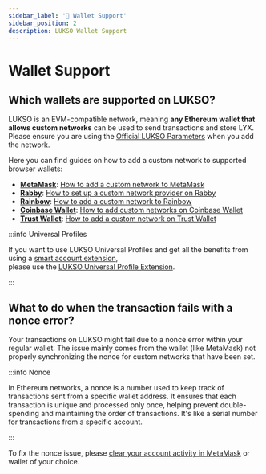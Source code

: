 ```yaml
---
sidebar_label: '👛 Wallet Support'
sidebar_position: 2
description: LUKSO Wallet Support
---
```


# Wallet Support

## Which wallets are supported on LUKSO?

LUKSO is an EVM-compatible network, meaning **any Ethereum wallet that allows custom networks** can be used to send transactions and store LYX. Please ensure you are using the [Official LUKSO Parameters](https://docs.lukso.tech/networks/mainnet/parameters) when you add the network.

Here you can find guides on how to add a custom network to supported browser wallets:

- [**MetaMask**](https://metamask.io/): [How to add a custom network to MetaMask](https://support.metamask.io/hc/en-us/articles/360043227612-How-to-add-a-custom-network-RPC)
- [**Rabby**](https://rabby.io/): [How to set up a custom network provider on Rabby](https://www.quicknode.com/guides/ethereum-development/wallets/how-to-set-a-custom-provider-in-rabby)
- [**Rainbow**](https://rainbow.me/): [How to add a custom network to Rainbow](https://rainbow.me/th/support/extension/custom-networks-on-the-browser-extension)
- [**Coinbase Wallet**](https://www.coinbase.com/de/wallet): [How to add custom networks on Coinbase Wallet](https://www.coinbase.com/de/learn/wallet/How-to-add-custom-networks-Coinbase-Wallet)
- [**Trust Wallet**](https://trustwallet.com/de): [How to add a custom network on Trust Wallet](https://community.trustwallet.com/t/how-to-add-a-custom-network-on-the-trust-wallet-mobile-app/626781)

:::info Universal Profiles

If you want to use LUKSO Universal Profiles and get all the benefits from using a [smart account extension](https://medium.com/lukso/aa-is-not-coming-aa-is-here-4d87b12ba11a), <br/> please use the [LUKSO Universal Profile Extension](https://my.universalprofile.cloud).

:::

## What to do when the transaction fails with a nonce error?

Your transactions on LUKSO might fail due to a nonce error within your regular wallet. The issue mainly comes from the wallet (like MetaMask) not properly synchronizing the nonce for custom networks that have been set.

:::info Nonce

In Ethereum networks, a nonce is a number used to keep track of transactions sent from a specific wallet address. It ensures that each transaction is unique and processed only once, helping prevent double-spending and maintaining the order of transactions. It's like a serial number for transactions from a specific account.

:::

To fix the nonce issue, please [clear your account activity in MetaMask](https://support.metamask.io/hc/en-us/articles/360015488891-How-to-clear-your-account-activity-reset-account) or wallet of your choice.
